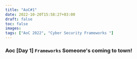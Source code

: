 ```yaml
---
title: "AoC#1"
date: 2022-10-20T15:58:27+03:00
draft: false
toc: false
images:
tags: ["AoC 2022", "Cyber Security Frameworks "]
---
```


### Aoc [Day 1] ```Frameworks``` Someone's coming to town!

